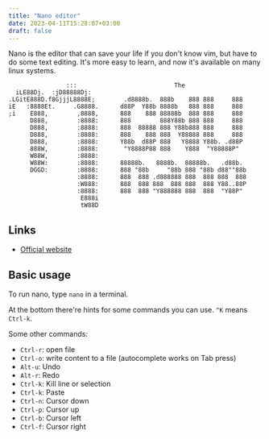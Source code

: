 ```yaml
---
title: "Nano editor"
date: 2023-04-11T15:28:07+03:00
draft: false
---
```


Nano is the editor that can save your life if you don't know vim, but
have to do some text editing. It's more easy to learn, and now it's available
on many linux systems.

<!--more-->

```
                :::                           The
  iLE88Dj.  :jD88888Dj:
.LGitE888D.f8GjjjL8888E;        .d8888b.  888b    888 888     888
iE   :8888Et.     .G8888.      d88P  Y88b 8888b   888 888     888
;i    E888,        ,8888,      888    888 88888b  888 888     888
      D888,        :8888:      888        888Y88b 888 888     888
      D888,        :8888:      888  88888 888 Y88b888 888     888
      D888,        :8888:      888    888 888  Y88888 888     888
      D888,        :8888:      Y88b  d88P 888   Y8888 Y88b. .d88P
      888W,        :8888:       "Y8888P88 888    Y888  "Y88888P"
      W88W,        :8888:
      W88W:        :8888:      88888b.   8888b.  88888b.   .d88b.
      DGGD:        :8888:      888 "88b     "88b 888 "88b d88""88b
                   :8888:      888  888 .d888888 888  888 888  888
                   :W888:      888  888 888  888 888  888 Y88..88P
                   :8888:      888  888 "Y888888 888  888  "Y88P"
                    E888i
                    tW88D
```

## Links

- [Official website](https://www.nano-editor.org/)

## Basic usage

To run nano, type `nano` in a terminal.

At the bottom there're hints for some commands you can use. `^K`
means `Ctrl-k`.

Some other commands:

- `Ctrl-r`: open file 
- `Ctrl-o`: write content to a file
    (autocomplete works on Tab press)
- `Alt-u`: Undo 
- `Alt-r`: Redo 
- `Ctrl-k`: Kill line or selection 
- `Ctrl-k`: Paste 
- `Ctrl-n`: Cursor down 
- `Ctrl-p`: Cursor up 
- `Ctrl-b`: Cursor left 
- `Ctrl-f`: Cursor right